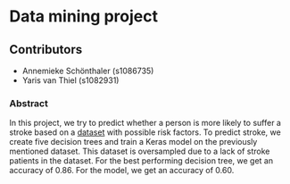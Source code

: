 # Data mining project

## Contributors
* Annemieke Schönthaler (s1086735)
* Yaris van Thiel (s1082931)

### Abstract
In this project, we try to predict whether a person is more likely to suffer a stroke based on a [dataset](https://www.kaggle.com/fedesoriano/stroke-prediction-dataset) with possible risk factors. To predict stroke, we create five decision trees and train a Keras model on the previously mentioned dataset. This dataset is oversampled due to a lack of stroke patients in the dataset. For the best performing decision tree, we get an accuracy of 0.86. For the model, we get an accuracy of 0.60. 